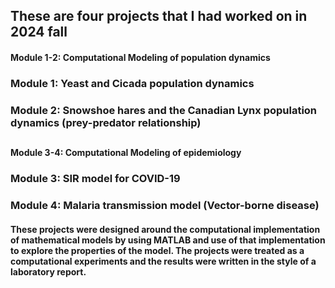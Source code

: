 ## These are four projects that I had worked on in 2024 fall

#### Module 1-2: Computational Modeling of population dynamics
### Module 1: Yeast and Cicada population dynamics
### Module 2: Snowshoe hares and the Canadian Lynx population dynamics (prey-predator relationship)

##
#### Module 3-4: Computational Modeling of epidemiology
### Module 3: SIR model for COVID-19
### Module 4: Malaria transmission model (Vector-borne disease)

#### These projects were designed around the computational implementation of mathematical models by using MATLAB and use of that implementation to explore the properties of the model. The projects were treated as a computational experiments and the results were written in the style of a laboratory report.
